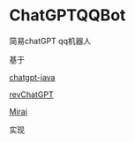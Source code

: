 # ChatGPTQQBot
简易chatGPT qq机器人

基于

[chatgpt-java](https://github.com/PlexPt/chatgpt-java)

[revChatGPT](https://github.com/acheong08/ChatGPT)

[Mirai](https://github.com/mamoe/mirai)

实现
